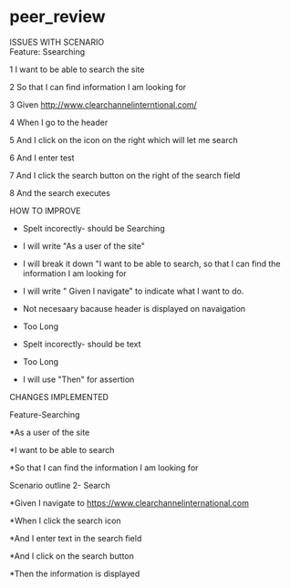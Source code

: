# peer_review
ISSUES WITH SCENARIO                                           
Feature: Ssearching

1 I want to be able to search the site

2 So that I can find information I am looking for

3 Given http://www.clearchannelinterntional.com/

4 When I go to the header

5 And I click on the icon on the right which will let me search

6 And I enter test

7 And I click the search button on the right of the search field

8 And the search executes


  HOW TO IMPROVE
* Spelt incorectly- should be Searching

* I will write "As a user of the site"

* I will break it down "I want to be able to search, so that I can find the   information I am looking for

* I will write " Given I navigate" to indicate what I want to do.

* Not necesaary bacause header is displayed on navaigation

* Too Long

* Spelt incorectly- should be text

* Too Long

* I will use "Then" for assertion



CHANGES IMPLEMENTED

Feature-Searching

*As a user of the site

*I want to be able to search

*So that I can find the information I am looking for



Scenario outline 2- Search

*Given I navigate to https://www.clearchannelinternational.com

*When I click the search icon

*And I enter text in the search field

*And I click on the search button

*Then the information is displayed


